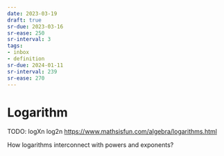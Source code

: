 ```yaml
---
date: 2023-03-19
draft: true
sr-due: 2023-03-16
sr-ease: 250
sr-interval: 3
tags:
- inbox
- definition
sr-due: 2024-01-11
sr-interval: 239
sr-ease: 270
---
```


# Logarithm

TODO: logXn log2n https://www.mathsisfun.com/algebra/logarithms.html

How logarithms interconnect with powers and exponents?
